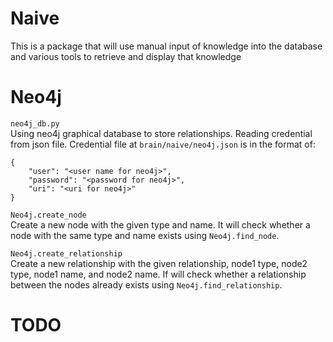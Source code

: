 # Naive
This is a package that will use manual input of knowledge into the database
and various tools to retrieve and display that knowledge

# Neo4j 
`neo4j_db.py`  
Using neo4j graphical database to store relationships. Reading credential
from json file. 
Credential file at `brain/naive/neo4j.json` is in the format of: 
```
{
    "user": "<user name for neo4j>",
    "password": "<password for neo4j>",
    "uri": "<uri for neo4j>"
}
```

`Neo4j.create_node`  
Create a new node with the given type and name. It will check whether a node
with the same type and name exists using `Neo4j.find_node`.

`Neo4j.create_relationship`  
Create a new relationship with the given relationship, node1 type, node2 type,
node1 name, and node2 name. If will check whether a relationship between the
nodes already exists using `Neo4j.find_relationship`. 

# TODO

